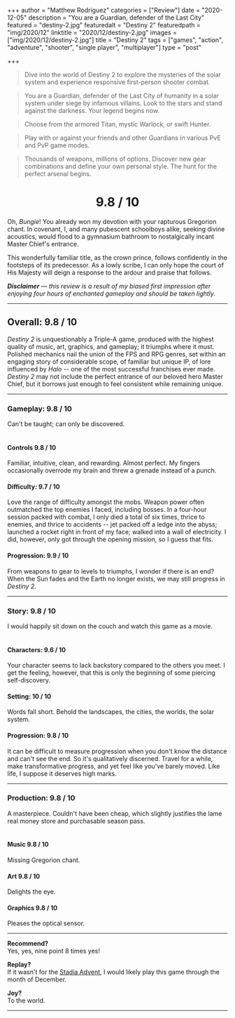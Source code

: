 +++
author = "Matthew Rodriguez"
categories = ["Review"]
date = "2020-12-05"
description = "You are a Guardian, defender of the Last City"
featured = "destiny-2.jpg"
featuredalt = "Destiny 2"
featuredpath = "img/2020/12"
linktitle = "2020/12/destiny-2.jpg"
images = ["img/2020/12/destiny-2.jpg"]
title = "Destiny 2"
tags = ["games", "action", "adventure", "shooter", "single player", "multiplayer"]
type = "post"

+++

> Dive into the world of Destiny 2 to explore the mysteries of the solar system and experience responsive first-person shooter combat.

> You are a Guardian, defender of the Last City of humanity in a solar system under siege by infamous villains. Look to the stars and stand against the darkness. Your legend begins now.

> Choose from the armored Titan, mystic Warlock, or swift Hunter.

> Play with or against your friends and other Guardians in various PvE and PvP game modes.

> Thousands of weapons, millions of options. Discover new gear combinations and define your own personal style. The hunt for the perfect arsenal begins.

<h1 style="text-align: center">9.8 / 10</h1>

Oh, *Bungie*! You already won my devotion with your rapturous Gregorion chant. In covenant, I, and many pubescent schoolboys alike, seeking divine acoustics, would flood to a gymnasium bathroom to nostalgically incant Master Chief's entrance.

This wonderfully familiar title, as the crown prince, follows confidently in the footsteps of its predecessor. As a lowly scribe, I can only hope the court of His Majesty will deign a response to the ardour and praise that follows.

*<b>Disclaimer</b> &mdash; this review is a result of my biased first impression after enjoying four hours of enchanted gameplay and should be taken lightly.*

***

## Overall: 9.8 / 10

*Destiny 2* is unquestionably a Triple-A game, produced with the highest quality of music, art, graphics, and gameplay; it triumphs where it must. Polished mechanics nail the union of the FPS and RPG genres, set within an engaging story of considerable scope, of familiar but unique IP, of lore influenced by *Halo* -- one of the most successful franchises ever made. *Destiny 2* may not include the perfect entrance of our beloved hero Master Chief, but it borrows just enough to feel consistent while remaining unique.

***

### Gameplay: 9.8 / 10
Can't be taught; can only be discovered.
<br>
<br>

#### Controls 9.8 / 10
Familiar, intuitive, clean, and rewarding. Almost perfect. My fingers occasionally overrode my brain and threw a grenade instead of a punch.

#### Difficulty: 9.7 / 10
Love the range of difficulty amongst the mobs. Weapon power often outmatched the top enemies I faced, including bosses. In a four-hour session packed with combat, I only died a total of six times, thrice to enemies, and thrice to accidents -- jet packed off a ledge into the abyss; launched a rocket right in front of my face; walked into a wall of electricity. I did, however, only got through the opening mission, so I guess that fits.

#### Progression: 9.9 / 10
From weapons to gear to levels to triumphs, I wonder if there is an end? When the Sun fades and the Earth no longer exists, we may still progress in *Destiny 2*. 

***

### Story: 9.8 / 10
I would happily sit down on the couch and watch this game as a movie.
<br>
<br>

#### Characters: 9.6 / 10
Your character seems to lack backstory compared to the others you meet. I get the feeling, however, that this is only the beginning of some piercing self-discovery.

#### Setting: 10 / 10
Words fall short. Behold the landscapes, the cities, the worlds, the solar system.

#### Progression: 9.8 / 10
It can be difficult to measure progression when you don't know the distance and can't see the end. So it's qualitatively discerned. Travel for a while, make transformative progress, and yet feel like you've barely moved. Like life, I suppose it deserves high marks.

***

### Production: 9.8 / 10
A masterpiece. Couldn't have been cheap, which slightly justifies the lame real money store and purchasable season pass.
<br>
<br>

#### Music 9.8 / 10
Missing Gregorion chant.

#### Art 9.8 / 10
Delights the eye.

#### Graphics 9.8 / 10
Pleases the optical sensor.

***

**Recommend?**  
Yes, yes, nine point 8 times yes!

**Replay?**  
If it wasn't for the [Stadia Advent](/posts/stadia-advent/), I would likely play this game through the month of December.

**Joy?**  
To the world.

***